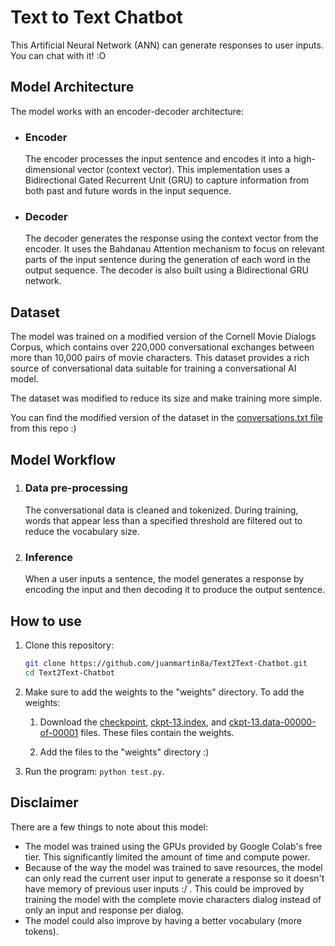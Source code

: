 # Text to Text Chatbot
This Artificial Neural Network (ANN) can generate responses to user inputs. You can chat with it! :O

## Model Architecture
  The model works with an encoder-decoder architecture:
  - ### Encoder

    The encoder processes the input sentence and encodes it into a high-dimensional vector (context vector). This implementation uses a Bidirectional Gated Recurrent Unit (GRU) to capture information from both past and future words in the input sequence.

  - ### Decoder
  
    The decoder generates the response using the context vector from the encoder. It uses the Bahdanau Attention mechanism to focus on relevant parts of the input sentence during the generation of each word in the output sequence. The decoder is also built using a Bidirectional GRU network.

## Dataset
The model was trained on a modified version of the Cornell Movie Dialogs Corpus, which contains over 220,000 conversational exchanges between more than 10,000 pairs of movie characters. This dataset provides a rich source of conversational data suitable for training a conversational AI model.

The dataset was modified to reduce its size and make training more simple.

You can find the modified version of the dataset in the [conversations.txt file](https://github.com/juanmartin8a/Text2Text-Chatbot/blob/main/conversations.txt) from this repo :)

## Model Workflow
  1. ### Data pre-processing
      The conversational data is cleaned and tokenized. During training, words that appear less than a specified threshold are filtered out to reduce the vocabulary size.

  2. ### Inference
      When a user inputs a sentence, the model generates a response by encoding the input and then decoding it to produce the output sentence.

## How to use

  1. Clone this repository:
     ```bash
     git clone https://github.com/juanmartin8a/Text2Text-Chatbot.git
     cd Text2Text-Chatbot

  2. Make sure to add the weights to the "weights" directory. To add the weights:
     
      1. Download the [checkpoint](https://drive.google.com/file/d/1LyOLic348znugoMWDB4GZEn-LuZaAxLE/view?usp=sharing), [ckpt-13.index](https://drive.google.com/file/d/1s_cbZErw3PXg45WXMn6Ep4cv0yJhV2SM/view?usp=sharing), and [ckpt-13.data-00000-of-00001](https://drive.google.com/file/d/1lUQ-1gP66HeikvwB9f9eqPSybdQ-pOhq/view?usp=sharing) files. These files contain the weights.
     
      2. Add the files to the "weights" directory :)

  4. Run the program: `python test.py`.

## Disclaimer
There are a few things to note about this model:
  - The model was trained using the GPUs provided by Google Colab's free tier. This significantly limited the amount of time and compute power.
  - Because of the way the model was trained to save resources, the model can only read the current user input to generate a response so it doesn't have memory of previous user inputs :/ . This could be improved by training the model with the complete movie characters dialog instead of only an input and response per dialog.
  - The model could also improve by having a better vocabulary (more tokens).
